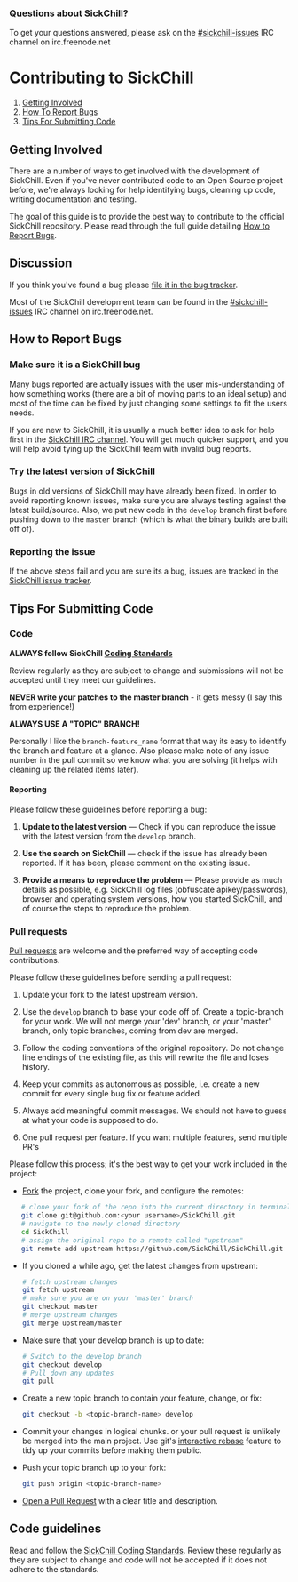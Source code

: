### Questions about SickChill?

To get your questions answered, please ask on the [#sickchill-issues](http://webchat.freenode.net/?channels=sickchill-issues) IRC channel on irc.freenode.net

# Contributing to SickChill

1. [Getting Involved](#getting-involved)
2. [How To Report Bugs](#how-to-report-bugs)
3. [Tips For Submitting Code](#tips-for-submitting-code)


## Getting Involved

There are a number of ways to get involved with the development of SickChill. Even if you've never contributed code to an Open Source project before, we're always looking for help identifying bugs, cleaning up code, writing documentation and testing.

The goal of this guide is to provide the best way to contribute to the official SickChill repository. Please read through the full guide detailing [How to Report Bugs](#how-to-report-bugs).

## Discussion

If you think you've found a bug please [file it in the bug tracker](#how-to-report-bugs).

Most of the SickChill development team can be found in the [#sickchill-issues](http://webchat.freenode.net/?channels=sickchill-issues) IRC channel on irc.freenode.net.


## How to Report Bugs

### Make sure it is a SickChill bug

Many bugs reported are actually issues with the user mis-understanding of how something works (there are a bit of moving parts to an ideal setup) and most of the time can be fixed by just changing some settings to fit the users needs.

If you are new to SickChill, it is usually a much better idea to ask for help first in the [SickChill IRC channel](http://webchat.freenode.net/?channels=sickchill-issues). You will get much quicker support, and you will help avoid tying up the SickChill team with invalid bug reports.

### Try the latest version of SickChill

Bugs in old versions of SickChill may have already been fixed. In order to avoid reporting known issues, make sure you are always testing against the latest build/source. Also, we put new code in the `develop` branch first before pushing down to the `master` branch (which is what the binary builds are built off of).

### Reporting the issue

If the above steps fail and you are sure its a bug, issues are tracked in the [SickChill issue tracker](https://github.com/SickChill/SickChill).

## Tips For Submitting Code


### Code

**ALWAYS follow SickChill [Coding Standards](https://github.com/SickChill/sick-rage.github.io/wiki/SickChill-Coding-Standards)**

Review regularly as they are subject to change and submissions will not be accepted until they meet our guidelines.

**NEVER write your patches to the master branch** - it gets messy (I say this from experience!)

**ALWAYS USE A "TOPIC" BRANCH!**

Personally I like the `branch-feature_name` format that way its easy to identify the branch and feature at a glance. Also please make note of any issue number in the pull commit so we know what you are solving (it helps with cleaning up the related items later).

#### Reporting
Please follow these guidelines before reporting a bug:

1. **Update to the latest version** &mdash; Check if you can reproduce the issue with the latest version from the `develop` branch.

2. **Use the search on SickChill** &mdash; check if the issue has already been reported. If it has been, please comment on the existing issue.

3. **Provide a means to reproduce the problem** &mdash; Please provide as much details as possible, e.g. SickChill log files (obfuscate apikey/passwords), browser and operating system versions, how you started SickChill, and of course the steps to reproduce the problem.

### Pull requests

[Pull requests](https://help.github.com/articles/using-pull-requests) are welcome and the preferred way of accepting code contributions.

Please follow these guidelines before sending a pull request:

1. Update your fork to the latest upstream version.

2. Use the `develop` branch to base your code off of. Create a topic-branch for your work. We will not merge your 'dev' branch, or your 'master' branch, only topic branches, coming from dev are merged.

3. Follow the coding conventions of the original repository. Do not change line endings of the existing file, as this will rewrite the file and loses history.

4. Keep your commits as autonomous as possible, i.e. create a new commit for every single bug fix or feature added.

5. Always add meaningful commit messages. We should not have to guess at what your code is supposed to do.

6. One pull request per feature. If you want multiple features, send multiple PR's

Please follow this process; it's the best way to get your work included in the project:

- [Fork](http://help.github.com/fork-a-repo/) the project, clone your fork,
   and configure the remotes:

```bash
   # clone your fork of the repo into the current directory in terminal
   git clone git@github.com:<your username>/SickChill.git
   # navigate to the newly cloned directory
   cd SickChill
   # assign the original repo to a remote called "upstream"
   git remote add upstream https://github.com/SickChill/SickChill.git
   ```

- If you cloned a while ago, get the latest changes from upstream:

   ```bash
   # fetch upstream changes
   git fetch upstream
   # make sure you are on your 'master' branch
   git checkout master
   # merge upstream changes
   git merge upstream/master
   ```

- Make sure that your develop branch is up to date:

   ```bash
   # Switch to the develop branch
   git checkout develop
   # Pull down any updates
   git pull
   ```

- Create a new topic branch to contain your feature, change, or fix:

   ```bash
   git checkout -b <topic-branch-name> develop
   ```

- Commit your changes in logical chunks. or your pull request is unlikely
   be merged into the main project. Use git's
   [interactive rebase](https://help.github.com/articles/interactive-rebase)
   feature to tidy up your commits before making them public.

- Push your topic branch up to your fork:

   ```bash
   git push origin <topic-branch-name>
   ```

- [Open a Pull Request](https://help.github.com/articles/using-pull-requests) with a
    clear title and description.


## Code guidelines

Read and follow the [SickChill Coding Standards](https://github.com/SickChill/sick-rage.github.io/wiki/SickChill-Coding-Standards).  Review these regularly as they are subject to change and code will not be accepted if it does not adhere to the standards.
